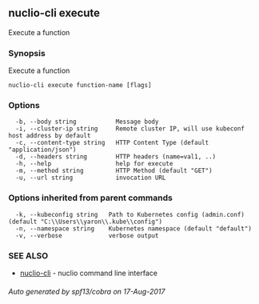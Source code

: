## nuclio-cli execute

Execute a function

### Synopsis


Execute a function

```
nuclio-cli execute function-name [flags]
```

### Options

```
  -b, --body string           Message body
  -i, --cluster-ip string     Remote cluster IP, will use kubeconf host address by default
  -c, --content-type string   HTTP Content Type (default "application/json")
  -d, --headers string        HTTP headers (name=val1, ..)
  -h, --help                  help for execute
  -m, --method string         HTTP Method (default "GET")
  -u, --url string            invocation URL
```

### Options inherited from parent commands

```
  -k, --kubeconfig string   Path to Kubernetes config (admin.conf) (default "C:\\Users\\yaron\\.kube\\config")
  -n, --namespace string    Kubernetes namespace (default "default")
  -v, --verbose             verbose output
```

### SEE ALSO
* [nuclio-cli](nuclio-cli.md)	 - nuclio command line interface

###### Auto generated by spf13/cobra on 17-Aug-2017

